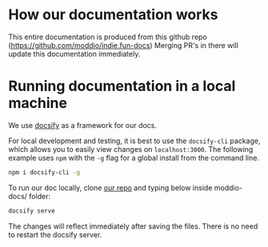 # How our documentation works

This entire documentation is produced from this github repo (https://github.com/moddio/indie.fun-docs)
Merging PR's in there will update this documentation immediately.

# Running documentation in a local machine

We use [docsify](https://docsify.js.org/#/) as a framework for our docs.

For local development and testing, it is best to use the `docsify-cli` package, which allows you to easily view changes on `localhost:3000`. The following example uses `npm` with the `-g` flag for a global install from the command line.

```sh
npm i docsify-cli -g
```

To run our doc locally, clone [our repo](https://github.com/moddio/indie.fun-docs) and typing below inside moddio-docs/ folder:

```sh
docsify serve
```

The changes will reflect immediately after saving the files. There is no need to restart the docsify server. 